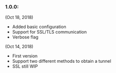 ### 1.0.0:

(Oct 18, 2018)

- Added basic configuration
- Support for SSL/TLS communication
- Verbose flag

(Oct 14, 2018)

- First version
- Support two different methods to obtain a tunnel
- SSL still WIP
